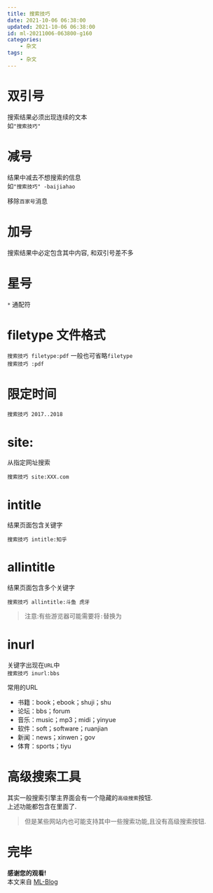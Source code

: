 ```yaml
---
title: 搜索技巧
date: 2021-10-06 06:38:00
updated: 2021-10-06 06:38:00
id: ml-20211006-063800-g160
categories:
	- 杂文
tags: 
	- 杂文
---
```




<!--more-->

# 双引号

搜索结果必须出现连续的文本  
如`"搜索技巧"`

# 减号

结果中减去不想搜索的信息  
如`"搜索技巧" -baijiahao`

移除`百家号`消息

# 加号

搜索结果中必定包含其中内容, 和双引号差不多

# 星号

`*` 通配符

# filetype 文件格式

`搜索技巧 filetype:pdf`  一般也可省略`filetype`  
`搜索技巧 :pdf`

# 限定时间

`搜索技巧 2017..2018`

# site:

从指定网址搜索

`搜索技巧 site:XXX.com`

# intitle

结果页面包含关键字

`搜索技巧 intitle:知乎`

# allintitle

结果页面包含多个关键字

`搜索技巧 allintitle:斗鱼 虎牙`

> 注意:有些游览器可能需要将`:`替换为` `

# inurl

关键字出现在`URL`中  
`搜索技巧 inurl:bbs`

常用的URL

* 书籍：book；ebook；shuji；shu
* 论坛：bbs；forum
* 音乐：music；mp3；midi；yinyue
* 软件：soft；software；ruanjian
* 新闻：news；xinwen；gov
* 体育：sports；tiyu

# 高级搜索工具

其实一般搜索引擎主界面会有一个隐藏的`高级搜索`按钮.  
上述功能都包含在里面了.

> 但是某些网站内也可能支持其中一些搜索功能,且没有高级搜索按钮.

# 完毕

**感谢您的观看!**  
本文来自 [ML-Blog][ML-Blog_Link]

<!-- 图片 -->

<!-- 链接 -->

<!-- 水印 -->
[ML-Blog_Link]:https://userminghaoli.github.io/ "我的博客"
